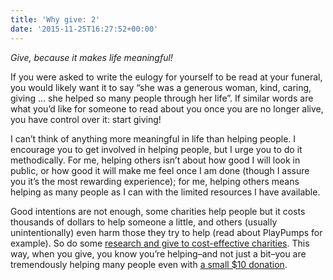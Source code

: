 ```yaml
---
title: 'Why give: 2'
date: '2015-11-25T16:27:52+00:00'
---
```

*Give, because it makes life meaningful!*

If you were asked to write the eulogy for yourself to be read at your funeral, you would likely want it to say “she was a generous woman, kind, caring, giving … she helped so many people through her life”. If similar words are what you’d like for someone to read about you once you are no longer alive, you have control over it: start giving!

I can’t think of anything more meaningful in life than helping people. I encourage you to get involved in helping people, but I urge you to do it methodically. For me, helping others isn’t about how good I will look in public, or how good it will make me feel once I am done (though I assure you it’s the most rewarding experience); for me, helping others means helping as many people as I can with the limited resources I have available.

Good intentions are not enough, some charities help people but it costs thousands of dollars to help someone a little, and others (usually unintentionally) even harm those they try to help (read about PlayPumps for example). So do some [research and give to cost-effective charities](http://www.givewell.org/). This way, when you give, you know you’re helping–and not just a bit–you are tremendously helping many people even with [a small $10 donation](http://givingwhatwecan.org/where-to-give/recommended-charities).
